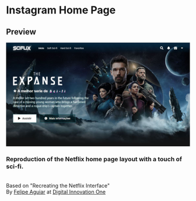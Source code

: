 # Instagram Home Page


## Preview

![image](./img/preview.jpg)

### Reproduction of the Netflix home page layout with a touch of sci-fi.

<br>
Based on "Recreating the Netflix Interface" <br>By <a href="https://www.linkedin.com/in/felipe-aguiar-047/">Felipe Aguiar</a> at 
<a href="https://web.digitalinnovation.one/">Digital Innovation One
</a>




